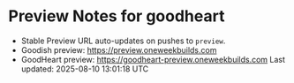 # Preview Notes for goodheart
- Stable Preview URL auto-updates on pushes to `preview`.
- Goodish preview:  https://preview.oneweekbuilds.com
- GoodHeart preview: https://goodheart-preview.oneweekbuilds.com
Last updated: 2025-08-10 13:01:18 UTC
